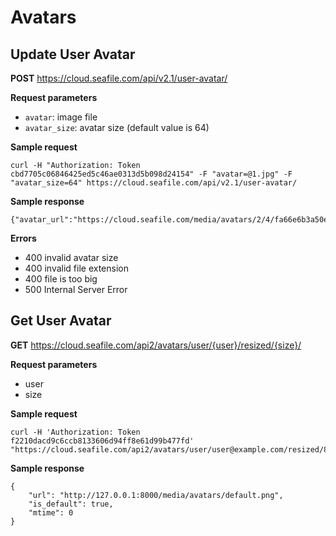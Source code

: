 # Avatars

## Update User Avatar

**POST** https://cloud.seafile.com/api/v2.1/user-avatar/

**Request parameters**

* `avatar`: image file
* `avatar_size`: avatar size (default value is 64)

**Sample request**

    curl -H "Authorization: Token cbd7705c06846425ed5c46ae0313d5b098d24154" -F "avatar=@1.jpg" -F "avatar_size=64" https://cloud.seafile.com/api/v2.1/user-avatar/

**Sample response**

    {"avatar_url":"https://cloud.seafile.com/media/avatars/2/4/fa66e6b3a50e2707997ec5eed3eda0/resized/64/a92f89f3e23c7fe9cc708454cdd010df_Y7zJE8v.png"}

**Errors**

* 400 invalid avatar size
* 400 invalid file extension
* 400 file is too big
* 500 Internal Server Error

## Get User Avatar

**GET** https://cloud.seafile.com/api2/avatars/user/{user}/resized/{size}/

**Request parameters**

* user
* size

**Sample request**

    curl -H 'Authorization: Token f2210dacd9c6ccb8133606d94ff8e61d99b477fd' "https://cloud.seafile.com/api2/avatars/user/user@example.com/resized/80/"

**Sample response**

    {
        "url": "http://127.0.0.1:8000/media/avatars/default.png",
        "is_default": true,
        "mtime": 0
    }
